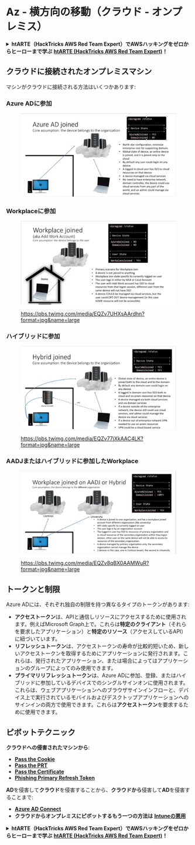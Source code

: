 # Az - 横方向の移動（クラウド - オンプレミス）

<details>

<summary><strong>htARTE（HackTricks AWS Red Team Expert）でAWSハッキングをゼロからヒーローまで学ぶ</strong> <a href="https://training.hacktricks.xyz/courses/arte"><strong>htARTE (HackTricks AWS Red Team Expert)</strong></a><strong>！</strong></summary>

HackTricksをサポートする他の方法:

* **HackTricksにあなたの会社を広告したい**、または**HackTricksをPDFでダウンロードしたい**場合は、[**サブスクリプションプラン**](https://github.com/sponsors/carlospolop)をチェックしてください！
* [**公式PEASS & HackTricksグッズ**](https://peass.creator-spring.com)を入手する
* [**PEASSファミリー**](https://opensea.io/collection/the-peass-family)を発見する、私たちの独占的な[**NFTs**](https://opensea.io/collection/the-peass-family)のコレクション
* 💬 [**Discordグループ**](https://discord.gg/hRep4RUj7f)に**参加する**か、[**telegramグループ**](https://t.me/peass)に参加するか、**Twitter** 🐦 [**@carlospolopm**](https://twitter.com/carlospolopm)を**フォローする**。
* **HackTricks**の[**GitHubリポジトリ**](https://github.com/carlospolop/hacktricks)と[**HackTricks Cloud**](https://github.com/carlospolop/hacktricks-cloud)にPRを提出して、あなたのハッキングのコツを共有する。

</details>

## クラウドに接続されたオンプレミスマシン

マシンがクラウドに接続される方法はいくつかあります:

### Azure ADに参加

<figure><img src="../../../.gitbook/assets/image (3) (1) (2) (1).png" alt=""><figcaption></figcaption></figure>

### Workplaceに参加

<figure><img src="../../../.gitbook/assets/image (1) (6).png" alt=""><figcaption><p><a href="https://pbs.twimg.com/media/EQZv7UHXsAArdhn?format=jpg&#x26;name=large">https://pbs.twimg.com/media/EQZv7UHXsAArdhn?format=jpg&#x26;name=large</a></p></figcaption></figure>

### ハイブリッドに参加

<figure><img src="../../../.gitbook/assets/image (3) (2) (2).png" alt=""><figcaption><p><a href="https://pbs.twimg.com/media/EQZv77jXkAAC4LK?format=jpg&#x26;name=large">https://pbs.twimg.com/media/EQZv77jXkAAC4LK?format=jpg&#x26;name=large</a></p></figcaption></figure>

### AADJまたはハイブリッドに参加したWorkplace

<figure><img src="../../../.gitbook/assets/image (4) (3).png" alt=""><figcaption><p><a href="https://pbs.twimg.com/media/EQZv8qBX0AAMWuR?format=jpg&#x26;name=large">https://pbs.twimg.com/media/EQZv8qBX0AAMWuR?format=jpg&#x26;name=large</a></p></figcaption></figure>

## トークンと制限 <a href="#tokens-and-limitations" id="tokens-and-limitations"></a>

Azure ADには、それぞれ独自の制限を持つ異なるタイプのトークンがあります:

* **アクセストークン**は、APIと通信しリソースにアクセスするために使用されます。例えばMicrosoft Graph上で。これらは**特定のクライアント**（それらを要求したアプリケーション）と**特定のリソース**（アクセスしているAPI）に紐づいています。
* **リフレッシュトークン**は、アクセストークンの寿命が比較的短いため、新しいアクセストークンを取得するためにアプリケーションに発行されます。これらは、発行されたアプリケーション、または場合によってはアプリケーションのグループによってのみ使用できます。
* **プライマリリフレッシュトークン**は、Azure ADに参加、登録、またはハイブリッドに参加しているデバイスでのシングルサインオンに使用されます。これらは、ウェブアプリケーションへのブラウザサインインフローと、デバイス上で実行されているモバイルおよびデスクトップアプリケーションへのサインインの両方で使用できます。これらは**アクセストークン**を要求するために使用できます。

## ピボットテクニック

**クラウドへの侵害されたマシンから**:

* [**Pass the Cookie**](az-pass-the-cookie.md)
* [**Pass the PRT**](pass-the-prt.md)
* [**Pass the Certificate**](az-pass-the-certificate.md)
* [**Phishing Primary Refresh Token**](az-phishing-primary-refresh-token-microsoft-entra.md)

**AD**を侵害して**クラウド**を侵害することから、**クラウドから**侵害して**AD**を侵害することまで:

* [**Azure AD Connect**](azure-ad-connect-hybrid-identity/)
* **クラウドからオンプレミスにピボットするもう一つの方法は** [**Intuneの悪用**](../intune.md)

<details>

<summary><strong>htARTE（HackTricks AWS Red Team Expert）でAWSハッキングをゼロからヒーローまで学ぶ</strong> <a href="https://training.hacktricks.xyz/courses/arte"><strong>htARTE (HackTricks AWS Red Team Expert)</strong></a><strong>！</strong></summary>

HackTricksをサポートする他の方法:

* **HackTricksにあなたの会社を広告したい**、または**HackTricksをPDFでダウンロードしたい**場合は、[**サブスクリプションプラン**](https://github.com/sponsors/carlospolop)をチェックしてください！
* [**公式PEASS & HackTricksグッズ**](https://peass.creator-spring.com)を入手する
* [**PEASSファミリー**](https://opensea.io/collection/the-peass-family)を発見する、私たちの独占的な[**NFTs**](https://opensea.io/collection/the-peass-family)のコレクション
* 💬 [**Discordグループ**](https://discord.gg/hRep4RUj7f)に**参加する**か、[**telegramグループ**](https://t.me/peass)に参加するか、**Twitter** 🐦 [**@carlospolopm**](https://twitter.com/carlospolopm)を**フォローする**。
* **HackTricks**の[**GitHubリポジトリ**](https://github.com/carlospolop/hacktricks)と[**HackTricks Cloud**](https://github.com/carlospolop/hacktricks-cloud)にPRを提出して、あなたのハッキングのコツを共有する。

</details>

